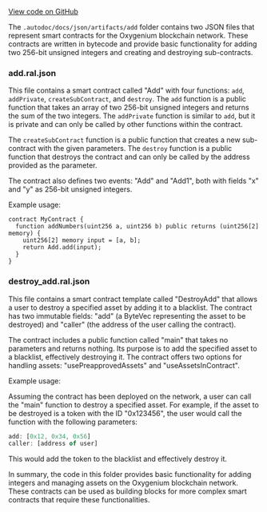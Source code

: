 [View code on GitHub](https://github.com/oxygenium/oxygenium-web3/.autodoc/docs/json/artifacts/add)

The `.autodoc/docs/json/artifacts/add` folder contains two JSON files that represent smart contracts for the Oxygenium blockchain network. These contracts are written in bytecode and provide basic functionality for adding two 256-bit unsigned integers and creating and destroying sub-contracts.

### add.ral.json

This file contains a smart contract called "Add" with four functions: `add`, `addPrivate`, `createSubContract`, and `destroy`. The `add` function is a public function that takes an array of two 256-bit unsigned integers and returns the sum of the two integers. The `addPrivate` function is similar to `add`, but it is private and can only be called by other functions within the contract.

The `createSubContract` function is a public function that creates a new sub-contract with the given parameters. The `destroy` function is a public function that destroys the contract and can only be called by the address provided as the parameter.

The contract also defines two events: "Add" and "Add1", both with fields "x" and "y" as 256-bit unsigned integers.

Example usage:

```solidity
contract MyContract {
  function addNumbers(uint256 a, uint256 b) public returns (uint256[2] memory) {
    uint256[2] memory input = [a, b];
    return Add.add(input);
  }
}
```

### destroy_add.ral.json

This file contains a smart contract template called "DestroyAdd" that allows a user to destroy a specified asset by adding it to a blacklist. The contract has two immutable fields: "add" (a ByteVec representing the asset to be destroyed) and "caller" (the address of the user calling the contract).

The contract includes a public function called "main" that takes no parameters and returns nothing. Its purpose is to add the specified asset to a blacklist, effectively destroying it. The contract offers two options for handling assets: "usePreapprovedAssets" and "useAssetsInContract".

Example usage:

Assuming the contract has been deployed on the network, a user can call the "main" function to destroy a specified asset. For example, if the asset to be destroyed is a token with the ID "0x123456", the user would call the function with the following parameters:

```javascript
add: [0x12, 0x34, 0x56]
caller: [address of user]
```

This would add the token to the blacklist and effectively destroy it.

In summary, the code in this folder provides basic functionality for adding integers and managing assets on the Oxygenium blockchain network. These contracts can be used as building blocks for more complex smart contracts that require these functionalities.
